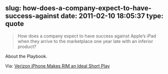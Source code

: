 slug: how-does-a-company-expect-to-have-success-against
date: 2011-02-10 18:05:37
type: quote
---

> How does a company expect to have success against Apple’s iPad when they arrive to the marketplace one year late with an inferior product?

About the Playbook.

 Via: [Verizon iPhone Makes RIM an Ideal Short Play](http://seekingalpha.com/article/251792-verizon-iphone-makes-rim-an-ideal-short-play?source=feed)
